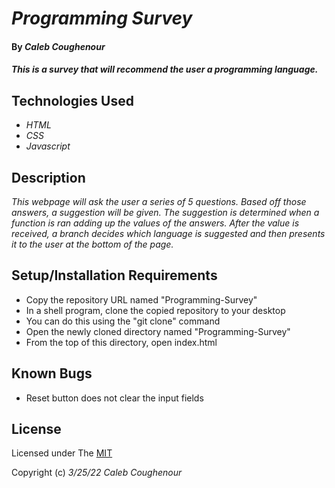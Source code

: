 # _Programming Survey_

#### By _**Caleb Coughenour**_

#### _This is a survey that will recommend the user a programming language._

## Technologies Used

* _HTML_
* _CSS_
* _Javascript_

## Description

_This webpage will ask the user a series of 5 questions. Based off those answers, a suggestion will be given. The suggestion is determined when a function is ran adding up the values of the answers. After the value is received, a branch decides which language is suggested and then presents it to the user at the bottom of the page._

## Setup/Installation Requirements

* Copy the repository URL named "Programming-Survey"
* In a shell program, clone the copied repository to your desktop
* You can do this using the "git clone" command
* Open the newly cloned directory named "Programming-Survey"
* From the top of this directory, open index.html

## Known Bugs

* Reset button does not clear the input fields

## License

Licensed under The [MIT](LICENSE)

Copyright (c) _3/25/22_ _Caleb Coughenour_
